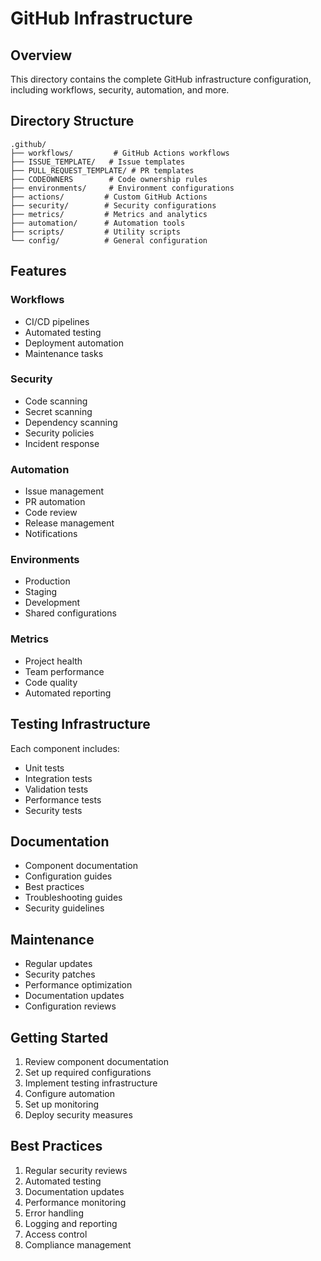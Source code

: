 # GitHub Infrastructure

## Overview
This directory contains the complete GitHub infrastructure configuration, including workflows, security, automation, and more.

## Directory Structure
```
.github/
├── workflows/         # GitHub Actions workflows
├── ISSUE_TEMPLATE/   # Issue templates
├── PULL_REQUEST_TEMPLATE/ # PR templates
├── CODEOWNERS        # Code ownership rules
├── environments/     # Environment configurations
├── actions/         # Custom GitHub Actions
├── security/        # Security configurations
├── metrics/         # Metrics and analytics
├── automation/      # Automation tools
├── scripts/         # Utility scripts
└── config/          # General configuration
```

## Features

### Workflows
- CI/CD pipelines
- Automated testing
- Deployment automation
- Maintenance tasks

### Security
- Code scanning
- Secret scanning
- Dependency scanning
- Security policies
- Incident response

### Automation
- Issue management
- PR automation
- Code review
- Release management
- Notifications

### Environments
- Production
- Staging
- Development
- Shared configurations

### Metrics
- Project health
- Team performance
- Code quality
- Automated reporting

## Testing Infrastructure
Each component includes:
- Unit tests
- Integration tests
- Validation tests
- Performance tests
- Security tests

## Documentation
- Component documentation
- Configuration guides
- Best practices
- Troubleshooting guides
- Security guidelines

## Maintenance
- Regular updates
- Security patches
- Performance optimization
- Documentation updates
- Configuration reviews

## Getting Started
1. Review component documentation
2. Set up required configurations
3. Implement testing infrastructure
4. Configure automation
5. Set up monitoring
6. Deploy security measures

## Best Practices
1. Regular security reviews
2. Automated testing
3. Documentation updates
4. Performance monitoring
5. Error handling
6. Logging and reporting
7. Access control
8. Compliance management
